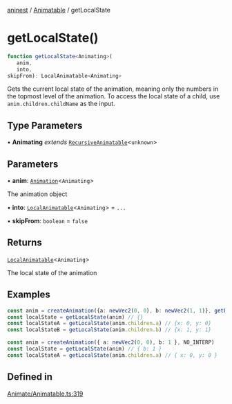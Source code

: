 [aninest](../../index.md) / [Animatable](../index.md) / getLocalState

# getLocalState()

```ts
function getLocalState<Animating>(
   anim, 
   into, 
skipFrom): LocalAnimatable<Animating>
```

Gets the current local state of the animation, meaning only the numbers in the topmost level of the animation.
To access the local state of a child, use `anim.children.childName` as the input.

## Type Parameters

• **Animating** *extends* [`RecursiveAnimatable`](../../AnimatableTypes/type-aliases/RecursiveAnimatable.md)\<`unknown`\>

## Parameters

• **anim**: [`Animation`](../../AnimatableTypes/type-aliases/Animation.md)\<`Animating`\>

The animation object

• **into**: [`LocalAnimatable`](../../AnimatableTypes/type-aliases/LocalAnimatable.md)\<`Animating`\> = `...`

• **skipFrom**: `boolean` = `false`

## Returns

[`LocalAnimatable`](../../AnimatableTypes/type-aliases/LocalAnimatable.md)\<`Animating`\>

The local state of the animation

## Examples

```ts
const anim = createAnimation({a: newVec2(0, 0), b: newVec2(1, 1)}, getLinearInterp(1))
const localState = getLocalState(anim) // {}
const localStateA = getLocalState(anim.children.a) // {x: 0, y: 0}
const localStateB = getLocalState(anim.children.b) // {x: 1, y: 1}
```

```ts
const anim = createAnimation({ a: newVec2(0, 0), b: 1 }, NO_INTERP)
const localState = getLocalState(anim) // { b: 1 }
const localStateA = getLocalState(anim.children.a) // { x: 0, y: 0 }
```

## Defined in

[Animate/Animatable.ts:319](https://github.com/zphrs/aninest/blob/b669292333243ef725d764f354c403b2c4bde014/core/src/Animate/Animatable.ts#L319)
